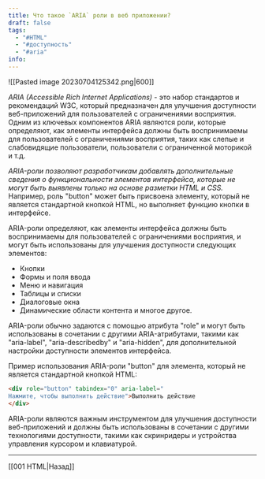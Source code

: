 ```yaml
---
title: Что такое `ARIA` роли в веб приложении?
draft: false
tags:
  - "#HTML"
  - "#доступность"
  - "#aria"
info:
---
```

![[Pasted image 20230704125342.png|600]]

_ARIA (Accessible Rich Internet Applications)_ - это набор стандартов и рекомендаций W3C, который предназначен для улучшения доступности веб-приложений для пользователей с ограничениями восприятия. Одним из ключевых компонентов ARIA являются роли, которые определяют, как элементы интерфейса должны быть воспринимаемы для пользователей с ограничениями восприятия, таких как слепые и слабовидящие пользователи, пользователи с ограниченной моторикой и т.д.

_ARIA-роли позволяют разработчикам добавлять дополнительные сведения о функциональности элементов интерфейса, которые не могут быть выявлены только на основе разметки HTML и CSS._ Например, роль "button" может быть присвоена элементу, который не является стандартной кнопкой HTML, но выполняет функцию кнопки в интерфейсе.

ARIA-роли определяют, как элементы интерфейса должны быть воспринимаемы для пользователей с ограничениями восприятия, и могут быть использованы для улучшения доступности следующих элементов:

- Кнопки
- Формы и поля ввода
- Меню и навигация
- Таблицы и списки
- Диалоговые окна
- Динамические области контента и многое другое.

ARIA-роли обычно задаются с помощью атрибута "role" и могут быть использованы в сочетании с другими ARIA-атрибутами, такими как "aria-label", "aria-describedby" и "aria-hidden", для дополнительной настройки доступности элементов интерфейса.

Пример использования ARIA-роли "button" для элемента, который не является стандартной кнопкой HTML:

```html
<div role="button" tabindex="0" aria-label="
Нажмите, чтобы выполнить действие">Выполнить действие
</div>
```

ARIA-роли являются важным инструментом для улучшения доступности веб-приложений и должны быть использованы в сочетании с другими технологиями доступности, такими как скринридеры и устройства управления курсором и клавиатурой.

---

[[001 HTML|Назад]]